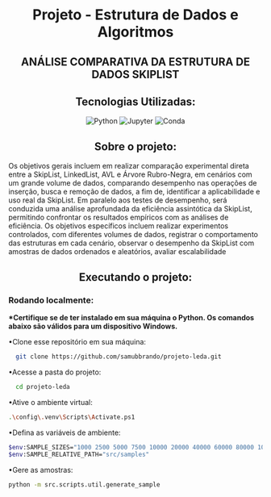 <h1 align="center">Projeto - Estrutura de Dados e Algoritmos</h1>
<h2 align="center">ANÁLISE COMPARATIVA DA ESTRUTURA DE DADOS SKIPLIST</h2>

<h2 align="center">Tecnologias Utilizadas:</h2>

<div align="center">

![Python](https://img.shields.io/badge/Python-FFD43B?style=for-the-badge&logo=python&logoColor=blue)
![Jupyter](https://img.shields.io/badge/Jupyter-F37626.svg?&style=for-the-badge&logo=Jupyter&logoColor=white)
![Conda](https://img.shields.io/badge/conda-342B029.svg?&style=for-the-badge&logo=anaconda&logoColor=white)

</div>


<h2 align="center">Sobre o projeto:</h2>

<p>Os objetivos gerais incluem em realizar comparação experimental direta entre a SkipList, LinkedList, AVL e Árvore Rubro-Negra, em cenários com um grande volume de dados, comparando desempenho nas operações de inserção, busca e remoção de dados, a fim de, identificar a aplicabilidade e uso real da SkipList. Em paralelo aos testes de desempenho, será conduzida uma análise aprofundada da eficiência assintótica da SkipList, permitindo confrontar os resultados empíricos com as análises de eficiência.
	Os objetivos específicos incluem realizar experimentos controlados, com diferentes volumes de dados, registrar o comportamento das estruturas em cada cenário, observar o desempenho da SkipList com amostras de dados ordenados e aleatórios, avaliar escalabilidade 
</p>


<h2 align="center">Executando o projeto:</h2>

<h3>Rodando localmente:</h3>
<p><b>*Certifique se de ter instalado em sua máquina o Python. Os comandos abaixo são válidos para um dispositivo Windows.</b></p>
<p>•Clone esse repositório em sua máquina:</p>

```bash
  git clone https://github.com/samubbrando/projeto-leda.git
```

<p>•Acesse a pasta do projeto:</p>

```bash
  cd projeto-leda
```

<p>•Ative o ambiente virtual:</p>

```bash
.\config\.venv\Scripts\Activate.ps1
```

<p>•Defina as variáveis de ambiente:</p>

```bash
$env:SAMPLE_SIZES="1000 2500 5000 7500 10000 20000 40000 60000 80000 100000"
$env:SAMPLE_RELATIVE_PATH="src/samples"
```

<p>•Gere as amostras:</p>

```bash
python -m src.scripts.util.generate_sample
```

